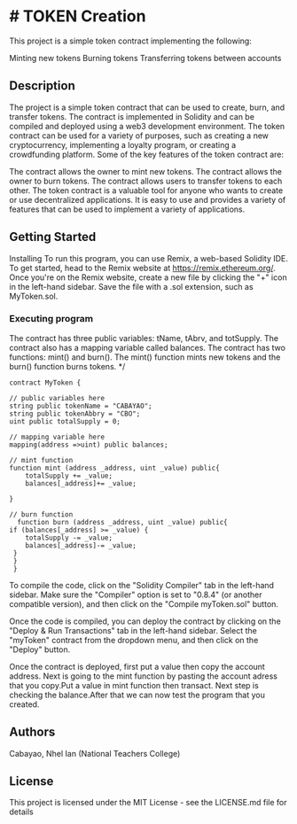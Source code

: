 # # TOKEN Creation

This project is a simple token contract implementing the following:

Minting new tokens
Burning tokens
Transferring tokens between accounts

## Description

The project is a simple token contract that can be used to create, burn, and transfer tokens. The contract is implemented in Solidity and can be compiled and deployed using a web3 development environment. The token contract can be used for a variety of purposes, such as creating a new cryptocurrency, implementing a loyalty program, or creating a crowdfunding platform. Some of the key features of the token contract are:

The contract allows the owner to mint new tokens.
The contract allows the owner to burn tokens.
The contract allows users to transfer tokens to each other. The token contract is a valuable tool for anyone who wants to create or use decentralized applications. It is easy to use and provides a variety of features that can be used to implement a variety of applications.

## Getting Started
Installing
To run this program, you can use Remix, a web-based Solidity IDE. To get started, head to the Remix website at https://remix.ethereum.org/. Once you're on the Remix website, create a new file by clicking the "+" icon in the left-hand sidebar. Save the file with a .sol extension, such as MyToken.sol.
### Executing program

The contract has three public variables: tName, tAbrv, and totSupply.
The contract also has a mapping variable called balances.
The contract has two functions: mint() and burn().
The mint() function mints new tokens and the burn() function burns tokens.
  */

    
    contract MyToken {

    // public variables here
    string public tokenName = "CABAYAO";
    string public tokenAbbry = "CBO";
    uint public totalSupply = 0;

    // mapping variable here
    mapping(address =>uint) public balances;

    // mint function
    function mint (address _address, uint _value) public{
        totalSupply += _value;
        balances[_address]+= _value;
    
    }

    // burn function
      function burn (address _address, uint _value) public{
    if (balances[_address] >= _value) {
        totalSupply -= _value;
        balances[_address]-= _value;
     }
     }
     }


To compile the code, click on the "Solidity Compiler" tab in the left-hand sidebar. Make sure the "Compiler" option is set to "0.8.4" (or another compatible version), and then click on the "Compile myToken.sol" button.

Once the code is compiled, you can deploy the contract by clicking on the "Deploy & Run Transactions" tab in the left-hand sidebar. Select the "myToken" contract from the dropdown menu, and then click on the "Deploy" button.

Once the contract is deployed, first put a value then copy the account address. Next is going to the mint function by pasting the account adress that you copy.Put a value in mint function then transact. Next step is checking the balance.After that we can now test the program that you created.


## Authors

Cabayao, Nhel Ian (National Teachers College)


## License

This project is licensed under the MIT License - see the LICENSE.md file for details
